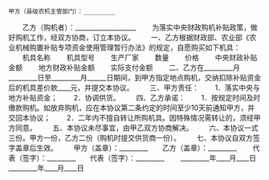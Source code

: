 
 


    甲方（县级农机主管部门）：_________
　　乙方（购机者）：___________________
　　为落实中央财政购机补贴政策，做好购机工作，经双方协商，订立本协议。
　　一、乙方根据财政部、农业部《农业机械购置补贴专项资金使用管理暂行办法》的规定，自愿购买如下机具：
　　机具名称
　　机具型号
　　生产厂家
　　数量
　　价格
　　中央财政补贴金额
　　地方财政补贴金额
　　实际支付金额
　　二、乙方在_________月_________日至_________月______日期间，到甲方指定地点购机，交纳扣除补贴资金后的机具差价款____元，并提交本协议。
　　三、甲方责任：
　　1．落实中央与地方补贴资金；
　　2．协调供货。
　　四、乙方承诺：
　　1．按规定时间及时缴款购机。如放弃购机，应在本协议第二条约定的时间至少10天前通知甲方，并交回本协议；
　　2．二年内不擅自转让所购机具。因特殊情况需转让的，须经甲方同意。
　　五、本协议未尽事宜，由甲乙双方协商解决。
　　六、本协议一式三份。甲方一份，乙方二份（购机时提交供货商一份）。
　　七、本协议自双方签字盖章后生效。
　　甲方（盖章）：_________　　乙方（盖章）：_________
　　代表（签字）：_________　　代表（签字）：_________
　　_________年____月____日　　_________年____月____日

 


 

 
 
 
 
 
  


  
 

  


  


  
 
 
 
 

